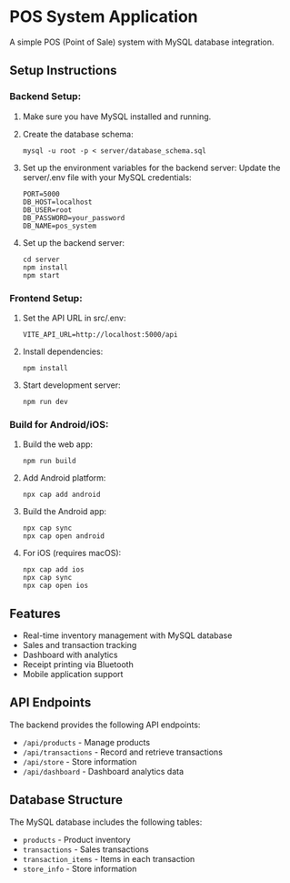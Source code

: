 
# POS System Application

A simple POS (Point of Sale) system with MySQL database integration.

## Setup Instructions

### Backend Setup:

1. Make sure you have MySQL installed and running.

2. Create the database schema:
   ```
   mysql -u root -p < server/database_schema.sql
   ```

3. Set up the environment variables for the backend server:
   Update the server/.env file with your MySQL credentials:
   ```
   PORT=5000
   DB_HOST=localhost
   DB_USER=root
   DB_PASSWORD=your_password
   DB_NAME=pos_system
   ```

4. Set up the backend server:
   ```
   cd server
   npm install
   npm start
   ```

### Frontend Setup:

1. Set the API URL in src/.env:
   ```
   VITE_API_URL=http://localhost:5000/api
   ```

2. Install dependencies:
   ```
   npm install
   ```

3. Start development server:
   ```
   npm run dev
   ```

### Build for Android/iOS:

1. Build the web app:
   ```
   npm run build
   ```

2. Add Android platform:
   ```
   npx cap add android
   ```

3. Build the Android app:
   ```
   npx cap sync
   npx cap open android
   ```

4. For iOS (requires macOS):
   ```
   npx cap add ios
   npx cap sync
   npx cap open ios
   ```

## Features

- Real-time inventory management with MySQL database
- Sales and transaction tracking
- Dashboard with analytics
- Receipt printing via Bluetooth
- Mobile application support

## API Endpoints

The backend provides the following API endpoints:

- `/api/products` - Manage products
- `/api/transactions` - Record and retrieve transactions
- `/api/store` - Store information
- `/api/dashboard` - Dashboard analytics data

## Database Structure

The MySQL database includes the following tables:

- `products` - Product inventory
- `transactions` - Sales transactions
- `transaction_items` - Items in each transaction
- `store_info` - Store information
